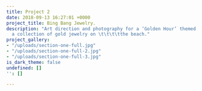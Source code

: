 ```yaml
---
title: Project 2
date: 2018-09-13 16:27:01 +0000
project_title: Bing Bang Jewelry.
description: "Art direction and photography for a ‘Golden Hour’ themed editorial featuring
  a collection of gold jewelry on \t\t\t\tthe beach."
project_gallery:
- "/uploads/section-one-full.jpg"
- "/uploads/section-one-full-2.jpg"
- "/uploads/section-one-full-3.jpg"
is_dark_theme: false
undefined: []
'': []

---
```

